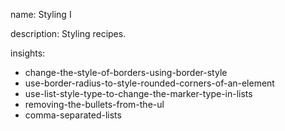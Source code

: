 name: Styling I

description: Styling recipes. 

insights:
  - change-the-style-of-borders-using-border-style
  - use-border-radius-to-style-rounded-corners-of-an-element
  - use-list-style-type-to-change-the-marker-type-in-lists
  - removing-the-bullets-from-the-ul
  - comma-separated-lists
